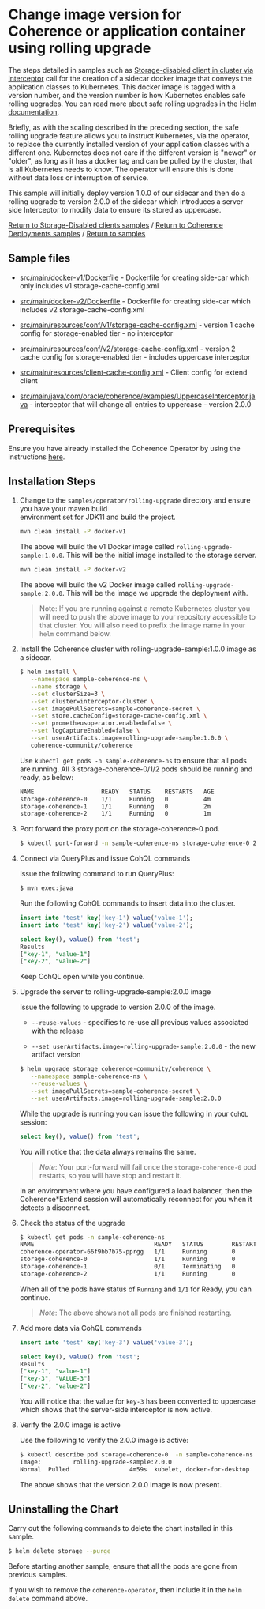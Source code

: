 # Change image version for Coherence or application container using rolling upgrade

The steps detailed in samples such as [Storage-disabled client in cluster via interceptor](../../coherence-deployments/storage-disabled/interceptor)
call for the creation of a sidecar docker image that conveys the application classes 
to Kubernetes. This docker image is tagged with a version number, and the version number 
is how Kubernetes enables safe rolling upgrades. You can read more about safe rolling upgrades 
in the [Helm documentation](https://helm.sh/docs/helm/#helm-upgrade). 

Briefly, as with the scaling described in the preceding section, the safe rolling upgrade 
feature allows you to instruct Kubernetes, via the operator, to replace the currently installed 
version of your application classes with a different one. Kubernetes does not care if the different 
version is "newer" or "older", as long as it has a docker tag and can be pulled by the cluster, 
that is all Kubernetes needs to know. The operator will ensure this is done without data loss or interruption of service.

This sample will initially deploy version 1.0.0 of our sidecar and then do a rolling upgrade to
version 2.0.0 of the sidecar which introduces a server side Interceptor to modify 
data to ensure its stored as uppercase. 

[Return to Storage-Disabled clients samples](../) / [Return to Coherence Deployments samples](../../) / [Return to samples](../../../README.md#list-of-samples)

## Sample files

* [src/main/docker-v1/Dockerfile](src/main/docker-v1/Dockerfile) - Dockerfile for creating side-car which only includes v1 storage-cache-config.xml

* [src/main/docker-v2/Dockerfile](src/main/docker-v2/Dockerfile) - Dockerfile for creating side-car which includes v2 storage-cache-config.xml

* [src/main/resources/conf/v1/storage-cache-config.xml](src/main/resources/conf/v1/storage-cache-config.xml) - version 1 cache config for storage-enabled tier - no interceptor 

* [src/main/resources/conf/v2/storage-cache-config.xml](src/main/resources/conf/v2/storage-cache-config.xml) - version 2 cache config for storage-enabled tier - includes uppercase interceptor  

* [src/main/resources/client-cache-config.xml](src/main/resources/client-cache-config.xml) - Client config for extend client

* [src/main/java/com/oracle/coherence/examples/UppercaseInterceptor.java](src/main/java/com/oracle/coherence/examples/UppercaseInterceptor.java) - interceptor that will change all entries to uppercase - version 2.0.0

## Prerequisites

Ensure you have already installed the Coherence Operator by using the instructions [here](here).

## Installation Steps

1. Change to the `samples/operator/rolling-upgrade` directory and ensure you have your maven build     
   environment set for JDK11 and build the project.

   ```bash
   mvn clean install -P docker-v1
   ```

   The above will build the v1 Docker image called `rolling-upgrade-sample:1.0.0`. This will be the initial image installed 
   to the storage server.
   
   ```bash
   mvn clean install -P docker-v2
   ```

   The above will build the v2 Docker image called `rolling-upgrade-sample:2.0.0`. This will be the image we upgrade
   the deployment with.

   > Note: If you are running against a remote Kubernetes cluster you will need to
   > push the above image to your repository accessible to that cluster. You will also need to 
   > prefix the image name in your `helm` command below.

1. Install the Coherence cluster with rolling-upgrade-sample:1.0.0 image as a sidecar.

   ```bash
   $ helm install \
      --namespace sample-coherence-ns \
      --name storage \
      --set clusterSize=3 \
      --set cluster=interceptor-cluster \
      --set imagePullSecrets=sample-coherence-secret \
      --set store.cacheConfig=storage-cache-config.xml \
      --set prometheusoperator.enabled=false \
      --set logCaptureEnabled=false \
      --set userArtifacts.image=rolling-upgrade-sample:1.0.0 \
      coherence-community/coherence
   ```

   Use `kubectl get pods -n sample-coherence-ns` to ensure that all pods are running.
   All 3 storage-coherence-0/1/2 pods should be running and ready, as below:

   ```bash
   NAME                   READY   STATUS    RESTARTS   AGE
   storage-coherence-0    1/1     Running   0          4m
   storage-coherence-1    1/1     Running   0          2m
   storage-coherence-2    1/1     Running   0          1m
   ```
   
1. Port forward the proxy port on the storage-coherence-0 pod.

   ```bash
   $ kubectl port-forward -n sample-coherence-ns storage-coherence-0 20000:20000
   ```

1. Connect via QueryPlus and issue CohQL commands

   Issue the following command to run QueryPlus:

   ```bash
   $ mvn exec:java
   ```

   Run the following CohQL commands to insert data into the cluster.

   ```sql
   insert into 'test' key('key-1') value('value-1');
   insert into 'test' key('key-2') value('value-2');

   select key(), value() from 'test';
   Results
   ["key-1", "value-1"]   
   ["key-2", "value-2"]
   ```
   
   Keep CohQL open while you continue.
   
1. Upgrade the server to rolling-upgrade-sample:2.0.0 image  

   Issue the following to upgrade to version 2.0.0 of the image.
   
   * `--reuse-values` - specifies to re-use all previous values associated with the release
   
   * `--set userArtifacts.image=rolling-upgrade-sample:2.0.0` - the new artifact version

   ```bash
   $ helm upgrade storage coherence-community/coherence \
      --namespace sample-coherence-ns \
      --reuse-values \
      --set imagePullSecrets=sample-coherence-secret \
      --set userArtifacts.image=rolling-upgrade-sample:2.0.0
   ```
   
   While the upgrade is running you can issue the following in your `CohQL` session:
   
   ```sql
   select key(), value() from 'test';
   ```
   
   You will notice that the data always remains the same.
   
   > *Note*: Your port-forward will fail once the `storage-coherence-0` pod restarts, so you will have 
   > stop and restart it.  
   
   In an environment where you have configured a load balancer, then the 
   Coherence*Extend session will automatically reconnect for you when it detects a disconnect.
   
1. Check the status of the upgrade

   ```bash
   $ kubectl get pods -n sample-coherence-ns
   NAME                                  READY   STATUS        RESTARTS   AGE
   coherence-operator-66f9bb7b75-pprgg   1/1     Running       0          30m
   storage-coherence-0                   1/1     Running       0          19m
   storage-coherence-1                   0/1     Terminating   0          18m
   storage-coherence-2                   1/1     Running       0          1m 
   ```
   
   When all of the pods have status of `Running` and `1/1` for Ready, you can continue.
   
   > *Note*: The above shows not all pods are finished restarting.
   
1. Add more data via CohQL commands

   ```sql
   insert into 'test' key('key-3') value('value-3');

   select key(), value() from 'test';
   Results
   ["key-1", "value-1"]
   ["key-3", "VALUE-3"]
   ["key-2", "value-2"]
   ```    

   You will notice that the value for `key-3` has been converted to uppercase which shows that the
   server-side interceptor is now active.
 
1. Verify the 2.0.0 image is active

   Use the following to verify the 2.0.0 image is active:
   
   ```bash
   $ kubectl describe pod storage-coherence-0  -n sample-coherence-ns | grep rolling-upgrade
   Image:         rolling-upgrade-sample:2.0.0
   Normal  Pulled                 4m59s  kubelet, docker-for-desktop  Container image "rolling-upgrade-sample:2.0.0" already present on machine
   ```
   
   The above shows that the version 2.0.0 image is now present.

## Uninstalling the Chart

Carry out the following commands to delete the chart installed in this sample.

```bash
$ helm delete storage --purge
```

Before starting another sample, ensure that all the pods are gone from previous samples.

If you wish to remove the `coherence-operator`, then include it in the `helm delete` command above.
